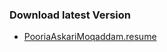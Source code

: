 ### Download latest Version
  -   [PooriaAskariMoqaddam.resume](https://github.com/pooriaaskarim/Resume/releases/download/latest/PooriaAskariMoqaddam.resume.pdf)
